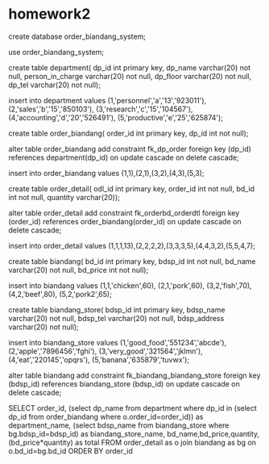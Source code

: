 # homework2

create database order_biandang_system;

use order_biandang_system;


create table department(
    dp_id int primary key,
    dp_name varchar(20) not null,
    person_in_charge varchar(20) not null,
    dp_floor varchar(20) not null,
    dp_tel varchar(20) not null);


insert into department values 
(1,'personnel','a','13','923011'),
(2,'sales','b','15','850103'),
(3,'research','c','15','104567'),
(4,'accounting','d','20','526491'),
(5,'productive','e','25','625874');


create table order_biandang(
    order_id int primary key,
    dp_id int not null);


alter table order_biandang
    add constraint fk_dp_order
    foreign key (dp_id)
    references department(dp_id)
    on update cascade
    on delete cascade;


insert into order_biandang values (1,1),(2,1),(3,2),(4,3),(5,3);


create table order_detail(
    odl_id int primary key,
    order_id int not null,
    bd_id int not null,
    quantity varchar(20));


alter table order_detail
    add constraint fk_orderbd_orderdtl
    foreign key (order_id)
    references order_biandang(order_id)
    on update cascade
    on delete cascade;


insert into order_detail values (1,1,1,13),(2,2,2,2),(3,3,3,5),(4,4,3,2),(5,5,4,7);


create table biandang(
    bd_id int primary key,
    bdsp_id int not null,
    bd_name varchar(20) not null,
    bd_price int not null);


insert into biandang values
(1,1,'chicken',60),
(2,1,'pork',60),
(3,2,'fish',70),
(4,2,'beef',80),
(5,2,'pork2',65);


create table biandang_store(
    bdsp_id int primary key,
    bdsp_name varchar(20) not null,
    bdsp_tel varchar(20) not null,
    bdsp_address varchar(20) not null);


insert into biandang_store values 
(1,'good_food','551234','abcde'),
(2,'apple','7896456','fghi'),
(3,'very_good','321564','jklmn'),
(4,'eat','220145','opqrs'),
(5,'banana','635879','tuvwx');


alter table biandang
    add constraint fk_biandang_biandang_store
    foreign key (bdsp_id)
    references biandang_store (bdsp_id)
    on update cascade
    on delete cascade;




SELECT  order_id,
(select dp_name from department where dp_id in (select dp_id from order_biandang where o.order_id=order_id)) as department_name,
(select bdsp_name from biandang_store where bg.bdsp_id=bdsp_id) as biandang_store_name, 
bd_name,bd_price,quantity,(bd_price*quantity) as total
FROM order_detail as o join biandang as bg on o.bd_id=bg.bd_id
ORDER BY order_id
